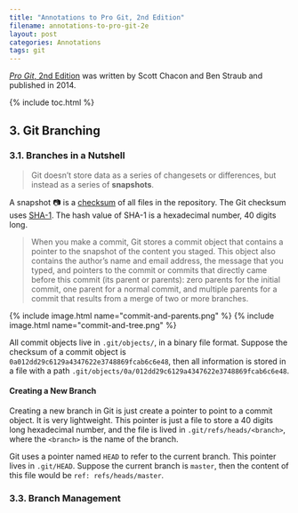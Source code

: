 ```yaml
---
title: "Annotations to Pro Git, 2nd Edition"
filename: annotations-to-pro-git-2e
layout: post
categories: Annotations
tags: git 
---
```


[*Pro Git*, 2nd Edition](https://git-scm.com/book/en/v2) was written by Scott Chacon and Ben Straub and published in 2014.

{% include toc.html %}

## 3. Git Branching

### 3.1. Branches in a Nutshell

> Git doesn’t store data as a series of changesets or differences, but instead as a series of **snapshots**.

A snapshot :camera: is a [checksum](https://en.wikipedia.org/wiki/Checksum) of all files in the repository. The Git checksum uses [SHA-1](https://en.wikipedia.org/wiki/SHA-1). The hash value of SHA-1 is a hexadecimal number, 40 digits long.

> When you make a commit, Git stores a commit object that contains a pointer to the snapshot of the content you staged. This object also contains the author’s name and email address, the message that you typed, and pointers to the commit or commits that directly came before this commit (its parent or parents): zero parents for the initial commit, one parent for a normal commit, and multiple parents for a commit that results from a merge of two or more branches.

{% include image.html name="commit-and-parents.png" %}
{% include image.html name="commit-and-tree.png" %}

All commit objects live in `.git/objects/`, in a binary file format. Suppose the checksum of a commit object is `0a012dd29c6129a4347622e3748869fcab6c6e48`, then all information is stored in a file with a path `.git/objects/0a/012dd29c6129a4347622e3748869fcab6c6e48`.

#### Creating a New Branch

Creating a new branch in Git is just create a pointer to point to a commit object. It is very lightweight. This pointer is just a file to store a 40 digits long hexadecimal number, and the file is lived in `.git/refs/heads/<branch>`, where the `<branch>` is the name of the branch.

Git uses a pointer named `HEAD` to refer to the current branch. This pointer lives in `.git/HEAD`. Suppose the current branch is `master`, then the content of this file would be `ref: refs/heads/master`.

### 3.3. Branch Management
